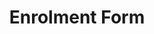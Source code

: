 ---
title: "Enrolment Form"
draft: false
# page title background image
bg_image: "images/backgrounds/page-title.jpg"
# meta description
description : "Contact our experienced, licensed reps anytime, anywhere to get answers you need, when you need them most."
---